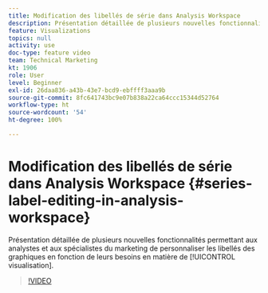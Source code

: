 ```yaml
---
title: Modification des libellés de série dans Analysis Workspace
description: Présentation détaillée de plusieurs nouvelles fonctionnalités permettant aux analystes et aux spécialistes du marketing de personnaliser les libellés des graphiques en fonction de leurs besoins en matière de visualisation.
feature: Visualizations
topics: null
activity: use
doc-type: feature video
team: Technical Marketing
kt: 1906
role: User
level: Beginner
exl-id: 26daa836-a43b-43e7-bcd9-ebffff3aaa9b
source-git-commit: 8fc641743bc9e07b838a22ca64ccc15344d52764
workflow-type: ht
source-wordcount: '54'
ht-degree: 100%

---
```


# Modification des libellés de série dans Analysis Workspace {#series-label-editing-in-analysis-workspace}

Présentation détaillée de plusieurs nouvelles fonctionnalités permettant aux analystes et aux spécialistes du marketing de personnaliser les libellés des graphiques en fonction de leurs besoins en matière de [!UICONTROL visualisation].

>[!VIDEO](https://video.tv.adobe.com/v/23728/?quality=12&learn=on)
